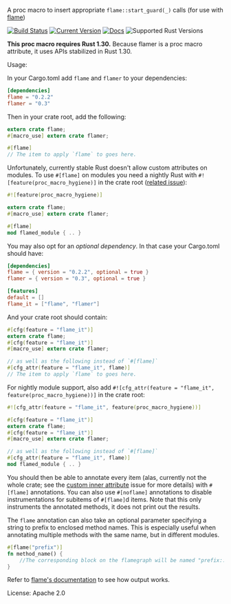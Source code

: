 A proc macro to insert appropriate `flame::start_guard(_)` calls (for use with
[flame](https://github.com/TyOverby/flame))

[![Build Status](https://travis-ci.org/llogiq/flamer.svg)](https://travis-ci.org/llogiq/flamer)
[![Current Version](https://img.shields.io/crates/v/flamer.svg)](https://crates.io/crates/flamer)
[![Docs](https://docs.rs/flamer/badge.svg)](https://docs.rs/flamer)
![Supported Rust Versions](https://img.shields.io/badge/rustc-1.30+-yellow.svg)

**This proc macro requires Rust 1.30.**
Because flamer is a proc macro attribute, it uses APIs stabilized in Rust 1.30.

Usage:

In your Cargo.toml add `flame` and `flamer` to your dependencies:

```toml
[dependencies]
flame = "0.2.2"
flamer = "0.3"
```

Then in your crate root, add the following:

```rust
extern crate flame;
#[macro_use] extern crate flamer;

#[flame]
// The item to apply `flame` to goes here.
```

Unfortunately, currently stable Rust doesn't allow custom attributes on modules.
To use `#[flame]` on modules you need a nightly Rust with
`#![feature(proc_macro_hygiene)]` in the crate root
([related issue](https://github.com/rust-lang/rust/issues/54727)):

```rust
#![feature(proc_macro_hygiene)]

extern crate flame;
#[macro_use] extern crate flamer;

#[flame]
mod flamed_module { .. }
```

You may also opt for an *optional dependency*. In that case your Cargo.toml should have:

```toml
[dependencies]
flame = { version = "0.2.2", optional = true }
flamer = { version = "0.3", optional = true }

[features]
default = []
flame_it = ["flame", "flamer"]
```

And your crate root should contain:

```rust
#[cfg(feature = "flame_it")]
extern crate flame;
#[cfg(feature = "flame_it")]
#[macro_use] extern crate flamer;

// as well as the following instead of `#[flame]`
#[cfg_attr(feature = "flame_it", flame)]
// The item to apply `flame` to goes here.
```

For nightly module support, also add
`#![cfg_attr(feature = "flame_it", feature(proc_macro_hygiene))]` in the crate
root:

```rust
#![cfg_attr(feature = "flame_it", feature(proc_macro_hygiene))]

#[cfg(feature = "flame_it")]
extern crate flame;
#[cfg(feature = "flame_it")]
#[macro_use] extern crate flamer;

// as well as the following instead of `#[flame]`
#[cfg_attr(feature = "flame_it", flame)]
mod flamed_module { .. }
```

You should then be able to annotate every item (alas, currently not the whole
crate; see the
[custom inner attribute](https://github.com/rust-lang/rust/issues/54726) issue
for more details) with `#[flame]` annotations.
You can also use `#[noflame]` annotations to disable instrumentations for
subitems of `#[flame]`d items. Note that this only instruments the annotated
methods, it does not print out the results.

The `flame` annotation can also take an optional parameter specifying a string
to prefix to enclosed method names.
This is especially useful when annotating multiple methods with the same name,
but in different modules.

```rust
#[flame("prefix")]
fn method_name() {
    //The corresponding block on the flamegraph will be named "prefix::method_name"
}
```

Refer to [flame's documentation](https://docs.rs/flame) to see how output works.

License: Apache 2.0
